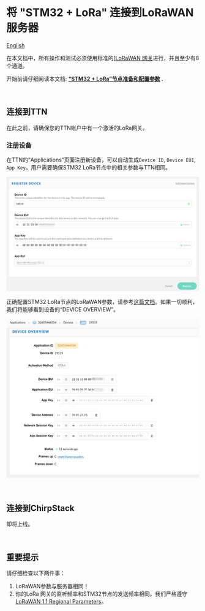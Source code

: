 # 将 "STM32 + LoRa" 连接到LoRaWAN服务器
[English](https://heltec-automation-docs.readthedocs.io/en/latest/stm32/lorawan/connect_to_gateway.html)

在本文档中，所有操作和测试必须使用标准的[[LoRaWAN 网关](https://heltec.org/proudct_center/lora/lora-gateway/)进行，并且至少有8个通道。

开始前请仔细阅读本文档: **[“STM32 + LoRa”节点准备和配置参数](https://heltec-automation.readthedocs.io/zh_CN/latest/stm32/lorawan/config_parameter.html) .**

&nbsp;

## 连接到TTN

在此之前，请确保您的TTN帐户中有一个激活的LoRa网关。

### 注册设备

在TTN的“Applications”页面注册新设备，可以自动生成`Device ID`, `Device EUI`, `App Key`。用户需要确保STM32 LoRa节点中的相关参数与TTN相同。

![](img/connect_to_gateway/02.png)

正确配置STM32 LoRa节点的LoRaWAN参数，请参考[这篇文档](https://heltec-automation.readthedocs.io/zh_CN/latest/stm32/lorawan/config_parameter.html)。如果一切顺利，我们将能够看到设备的“DEVICE OVERVIEW”。

![](img/connect_to_gateway/03.png)

&nbsp;

## 连接到ChirpStack

即将上线。

&nbsp;

## 重要提示

请仔细检查以下两件事：

1. LoRaWAN参数与服务器相同！
2. 你的LoRa 网关的监听频率和STM32节点的发送频率相同。我们严格遵守[LoRaWAN 1.1 Regional Parameters](https://lora-alliance.org/sites/default/files/2018-04/lorawantm_regional_parameters_v1.1rb_-_final.pdf)。